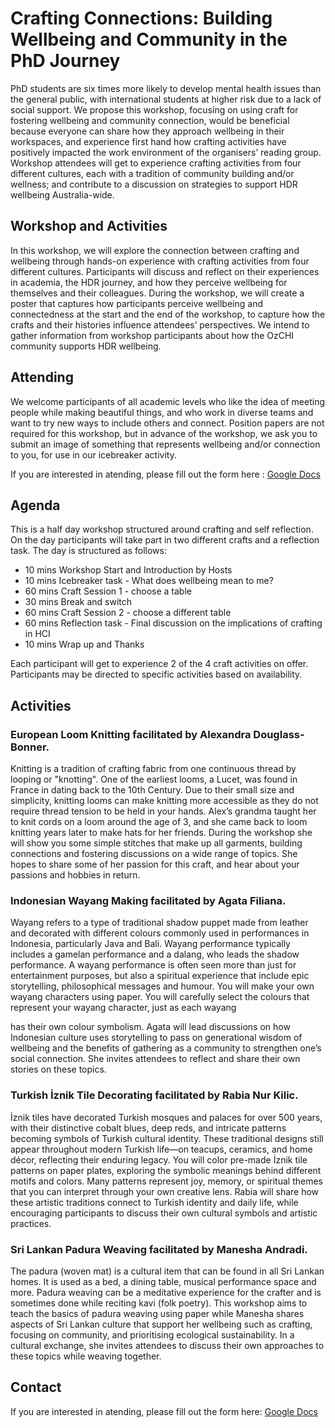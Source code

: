 # Crafting Connections: Building Wellbeing and Community in the PhD Journey

PhD students are six times more likely to develop mental health issues than the general public, with international students at higher
risk due to a lack of social support. We propose this workshop, focusing on using craft for fostering wellbeing and community
connection, would be beneficial because everyone can share how they approach wellbeing in their workspaces, and experience first
hand how crafting activities have positively impacted the work environment of the organisers’ reading group. Workshop attendees
will get to experience crafting activities from four different cultures, each with a tradition of community building and/or wellness; and
contribute to a discussion on strategies to support HDR wellbeing Australia-wide.


## Workshop and Activities
In this workshop, we will explore the connection between crafting and wellbeing through hands-on experience with
crafting activities from four different cultures. Participants will discuss and reflect on their experiences in academia, the
HDR journey, and how they perceive wellbeing for themselves and their colleagues.
During the workshop, we will create a poster that captures how participants perceive wellbeing and connectedness
at the start and the end of the workshop, to capture how the crafts and their histories influence attendees’ perspectives.
We intend to gather information from workshop participants about how the OzCHI community supports HDR
wellbeing. 

## Attending
We welcome participants of all academic levels who like the idea of meeting people while making beautiful things, and
 who work in diverse teams and want to try new ways to include others and connect.
 Position papers are not required for this workshop, but in advance of the workshop, we ask you to
 submit an image of something that represents wellbeing and/or connection to you, for use in our icebreaker activity.
 
If you are interested in atending, please fill out the form here : [Google Docs](https://docs.google.com/forms/d/e/1FAIpQLSfH0io52BXBZaztYAzdQ9KYUiuAv4OAMyYwG7-TGTjSRFC0IA/viewform?usp=header)

## Agenda

This is a half day workshop structured around crafting and self reflection. On the day participants will take part in two
different crafts and a reflection task. The day is structured as follows:
- 10 mins Workshop Start and Introduction by Hosts
- 10 mins Icebreaker task - What does wellbeing mean to me?
- 60 mins Craft Session 1 - choose a table
- 30 mins Break and switch
- 60 mins Craft Session 2 - choose a different table
- 60 mins Reflection task - Final discussion on the implications of crafting in HCI
- 10 mins Wrap up and Thanks
  
Each participant will get to experience 2 of the 4 craft activities on offer. Participants may be directed to specific
activities based on availability.

## Activities
### European Loom Knitting facilitated by Alexandra Douglass-Bonner. 

Knitting is a tradition of crafting fabric from
 one continuous thread by looping or "knotting". One of the earliest looms, a Lucet, was found in France in dating back
 to the 10th Century. Due to their small size and simplicity, knitting looms can make knitting more accessible as they do
 not require thread tension to be held in your hands. Alex’s grandma taught her to knit cords on a loom around the age
 of 3, and she came back to loom knitting years later to make hats for her friends. During the workshop she will show
 you some simple stitches that make up all garments, building connections and fostering discussions on a wide range of
 topics. She hopes to share some of her passion for this craft, and hear about your passions and hobbies in return.
 
 ### Indonesian Wayang Making facilitated by Agata Filiana. 
 
 Wayang refers to a type of traditional shadow puppet
 made from leather and decorated with different colours commonly used in performances in Indonesia, particularly Java
 and Bali. Wayang performance typically includes a gamelan performance and a dalang, who leads the shadow
 performance. A wayang performance is often seen more than just for entertainment purposes, but also a spiritual
 experience that include epic storytelling, philosophical messages and humour. You will make your own wayang
 characters using paper. You will carefully select the colours that represent your wayang character, just as each wayang

 has their own colour symbolism. Agata will lead discussions on how Indonesian culture uses storytelling to pass on
 generational wisdom of wellbeing and the benefits of gathering as a community to strengthen one’s social connection.
 She invites attendees to reflect and share their own stories on these topics.
 
### Turkish İznik Tile Decorating facilitated by Rabia Nur Kilic. 

İznik tiles have decorated Turkish mosques and palaces
 for over 500 years, with their distinctive cobalt blues, deep reds, and intricate patterns becoming symbols of Turkish
 cultural identity. These traditional designs still appear throughout modern Turkish life—on teacups, ceramics, and
 home décor, reflecting their enduring legacy. You will color pre-made İznik tile patterns on paper plates, exploring
 the symbolic meanings behind different motifs and colors. Many patterns represent joy, memory, or spiritual themes
 that you can interpret through your own creative lens. Rabia will share how these artistic traditions connect
 to Turkish identity and daily life, while encouraging participants to discuss their own cultural symbols and artistic
 practices.
 
### Sri Lankan Padura Weaving facilitated by Manesha Andradi. 
The padura (woven mat) is a cultural item that can be found in all Sri Lankan homes. It is used as a bed, a dining table, musical performance space and more. Padura weaving can be a meditative experience for the crafter and is sometimes done while reciting kavi (folk poetry). This workshop aims to teach the basics of padura weaving using paper while Manesha shares aspects of Sri Lankan culture that support her wellbeing such as crafting, focusing on community, and prioritising ecological sustainability. In a cultural exchange, she invites attendees to discuss their own approaches to these topics while weaving together.

## Contact
If you are interested in atending, please fill out the form here: [Google Docs](https://docs.google.com/forms/d/e/1FAIpQLSfH0io52BXBZaztYAzdQ9KYUiuAv4OAMyYwG7-TGTjSRFC0IA/viewform?usp=header)

